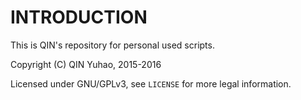 # INTRODUCTION

This is QIN's repository for personal used scripts.

Copyright (C) QIN Yuhao, 2015-2016

Licensed under GNU/GPLv3, see `LICENSE` for more legal information.
